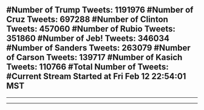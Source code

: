 #Number of Trump Tweets: 1191976
#Number of Cruz Tweets: 697288
#Number of Clinton Tweets: 457060
#Number of Rubio Tweets: 351860
#Number of Jeb! Tweets: 346034
#Number of Sanders Tweets: 263079
#Number of Carson Tweets: 139717
#Number of Kasich Tweets: 110766
#Total Number of Tweets:  
#Current Stream Started at Fri Feb 12 22:54:01 MST
---
---
---

